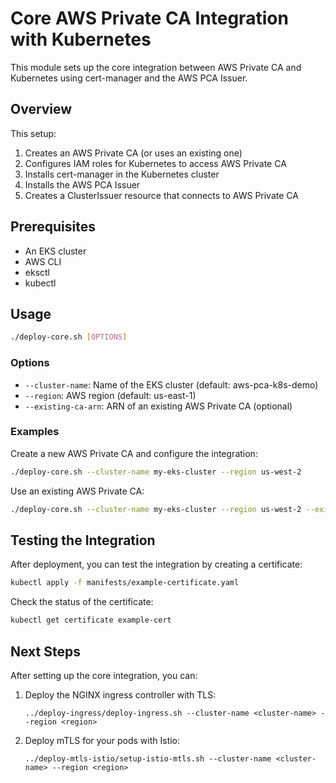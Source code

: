 # Core AWS Private CA Integration with Kubernetes

This module sets up the core integration between AWS Private CA and Kubernetes using cert-manager and the AWS PCA Issuer.

## Overview

This setup:
1. Creates an AWS Private CA (or uses an existing one)
2. Configures IAM roles for Kubernetes to access AWS Private CA
3. Installs cert-manager in the Kubernetes cluster
4. Installs the AWS PCA Issuer
5. Creates a ClusterIssuer resource that connects to AWS Private CA

## Prerequisites
- An EKS cluster
- AWS CLI
- eksctl
- kubectl

## Usage

```bash
./deploy-core.sh [OPTIONS]
```

### Options

- `--cluster-name`: Name of the EKS cluster (default: aws-pca-k8s-demo)
- `--region`: AWS region (default: us-east-1)
- `--existing-ca-arn`: ARN of an existing AWS Private CA (optional)

### Examples

Create a new AWS Private CA and configure the integration:
```bash
./deploy-core.sh --cluster-name my-eks-cluster --region us-west-2
```

Use an existing AWS Private CA:
```bash
./deploy-core.sh --cluster-name my-eks-cluster --region us-west-2 --existing-ca-arn arn:aws:acm-pca:us-west-2:123456789012:certificate-authority/12345678-1234-1234-1234-123456789012
```

## Testing the Integration

After deployment, you can test the integration by creating a certificate:

```bash
kubectl apply -f manifests/example-certificate.yaml
```

Check the status of the certificate:
```bash
kubectl get certificate example-cert
```

## Next Steps

After setting up the core integration, you can:

1. Deploy the NGINX ingress controller with TLS:
   ```
   ../deploy-ingress/deploy-ingress.sh --cluster-name <cluster-name> --region <region>
   ```

2. Deploy mTLS for your pods with Istio:
   ```
   ../deploy-mtls-istio/setup-istio-mtls.sh --cluster-name <cluster-name> --region <region>
   ```
